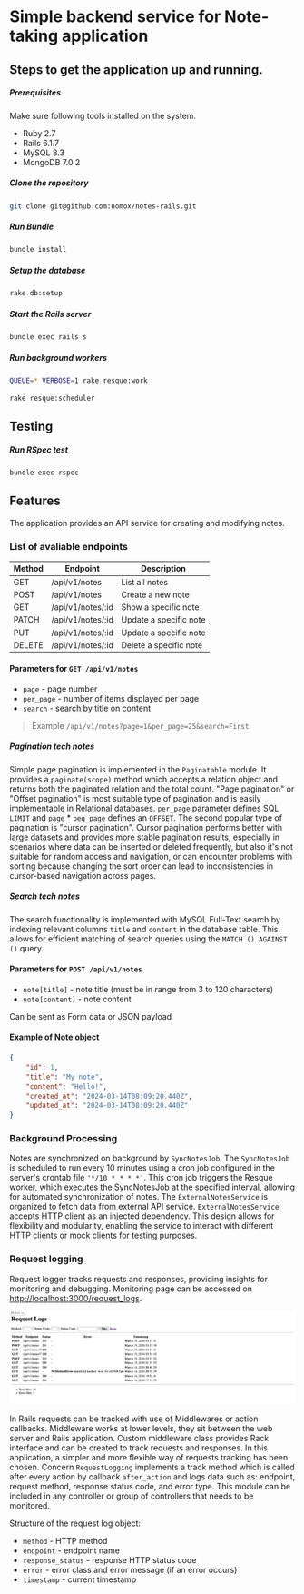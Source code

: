 # Simple backend service for Note-taking application

## Steps to get the application up and running.

##### Prerequisites

Make sure following tools installed on the system.

- Ruby 2.7
- Rails 6.1.7
- MySQL 8.3
- MongoDB 7.0.2

##### Clone the repository

```bash
git clone git@github.com:nomox/notes-rails.git
```

##### Run Bundle

```bash
bundle install
```

##### Setup the database

```bash
rake db:setup
```

##### Start the Rails server

```bash
bundle exec rails s
```

##### Run background workers

```bash
QUEUE=* VERBOSE=1 rake resque:work
```

```bash
rake resque:scheduler
```

## Testing

##### Run RSpec test

```bash
bundle exec rspec
```

## Features

The application provides an API service for creating and modifying notes.

### List of avaliable endpoints

| Method | Endpoint                  | Description                 |
|-------------|----------------------|-----------------------------|
| GET         | /api/v1/notes        | List all notes              |
| POST        | /api/v1/notes        | Create a new note           |
| GET         | /api/v1/notes/:id    | Show a specific note        |
| PATCH       | /api/v1/notes/:id    | Update a specific note      |
| PUT         | /api/v1/notes/:id    | Update a specific note      |
| DELETE      | /api/v1/notes/:id    | Delete a specific note      |

#### Parameters for `GET /api/v1/notes`

* `page` - page number
* `per_page` - number of items displayed per page
* `search` - search by title on content

> Example `/api/v1/notes?page=1&per_page=25&search=First`

##### Pagination tech notes

Simple page pagination is implemented in the `Paginatable` module. It provides a `paginate(scope)` method which accepts a relation object and returns both the paginated relation and the total count. "Page pagination" or "Offset pagination" is most suitable type of pagination and is easily implementable in Relational databases. `per_page` parameter defines SQL `LIMIT` and `page` * `peg_page` defines an `OFFSET`. The second popular type of pagination is "cursor pagination". Cursor pagination performs better with large datasets and provides more stable pagination results, especially in scenarios where data can be inserted or deleted frequently, but also it's not suitable for random access and navigation, or can encounter problems with sorting because changing the sort order can lead to inconsistencies in cursor-based navigation across pages.

##### Search tech notes

The search functionality is implemented with MySQL Full-Text search by indexing relevant columns `title` and `content` in the database table. This allows for efficient matching of search queries using the `MATCH () AGAINST ()` query.

#### Parameters for `POST /api/v1/notes `

* `note[title]` - note title (must be in range from 3 to 120 characters)
* `note[content]` - note content

Can be sent as Form data or JSON payload

#### Example of Note object

```json
{
    "id": 1,
    "title": "My note",
    "content": "Hello!",
    "created_at": "2024-03-14T08:09:20.440Z",
    "updated_at": "2024-03-14T08:09:20.440Z"
}
```

### Background Processing

Notes are synchronized on background by `SyncNotesJob`. The `SyncNotesJob` is scheduled to run every 10 minutes using a cron job configured in the server's crontab file `'*/10 * * * *'`. This cron job triggers the Resque worker, which executes the SyncNotesJob at the specified interval, allowing for automated synchronization of notes. The `ExternalNotesService` is organized to fetch data from external API service. `ExternalNotesService` accepts HTTP client as an injected dependency. This design allows for flexibility and modularity, enabling the service to interact with different HTTP clients or mock clients for testing purposes.

### Request logging

Request logger tracks requests and responses, providing insights for monitoring and debugging.
Monitoring page can be accessed on [http://localhost:3000/request_logs](http://localhost:3000/request_logs).

![Requst Monitor](public/request_monitor_screenshot.png)

In Rails requests can be tracked with use of Middlewares or action callbacks. Middleware works at lower levels, they sit between the web server and Rails application. Custom middleware class provides Rack interface and can be created to track requests and responses. In this application, a simpler and more flexible way of requests tracking has been chosen. Concern `RequestLogging` implements a track method which is called after every action by callback `after_action` and logs data such as: endpoint, request method, response status code, and error type. This module can be included in any controller or group of controllers that needs to be monitored.

Structure of the request log object:
* `method` - HTTP method
* `endpoint` - endpoint name
* `response_status` - response HTTP status code
* `error` - error class and error message (if an error occurs)
* `timestamp` - current timestamp
